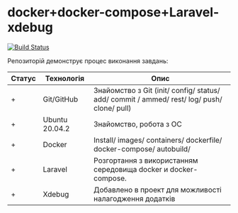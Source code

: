 # docker+docker-сompose+Laravel-xdebug
[![Build Status](https://travis-ci.org/joemccann/dillinger.svg?branch=master)](https://travis-ci.org/joemccann/dillinger)

Репозиторій демонструє процес виконання завдань:

| Статус | Технологія |Опис |
| ------ | ------ | ------ |
| + | Git/GitHub |Знайомство з Git (init/ config/ status/ add/ commit / ammed/ rest/ log/ push/ clone/ pull) |
| + | Ubuntu 20.04.2 | Знайомство, робота з ОС  |
| + | Docker| Install/ images/ containers/ dockerfile/ docker-compose/ autobuild/|
| + | Laravel | Розгортання з використанням середовища docker и docker-сompose.  |
| + | Xdebug | Добавлено в проект для можливості налагодження додатків |


